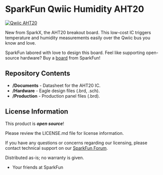 SparkFun Qwiic Humidity AHT20
=============================

[![Qwiic AHT20](https://cdn.sparkfun.com/assets/parts/1/5/5/0/2/16618-Qwiic_Humidity_AHT20-01.jpg)](https://cdn.sparkfun.com/assets/parts/1/5/5/0/2/16618-Qwiic_Humidity_AHT20-01.jpg)

New from SparkX, the AHT20 breakout board. This low-cost IC triggers temperature and humidity measurements easily over the Qwiic bus you know and love.

SparkFun labored with love to design this board. Feel like supporting open-source hardware?
Buy a [board](https://www.sparkfun.com/) from SparkFun!

Repository Contents
-------------------

* **/Documents** - Datasheet for the AHT20 IC.
* **/Hardware** - Eagle design files (.brd, .sch).
* **/Production** - Production panel files (.brd).

License Information
-------------------

This product is _**open source**_!

Please review the LICENSE.md file for license information.

If you have any questions or concerns regarding our licensing, please contact technical support on our [SparkFun Forum](https://www.sparkfun.com/viewforum.php?f=152).

Distributed as-is; no warranty is given.

- Your friends at SparkFun

_<COLLABORATION CREDIT>_
